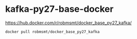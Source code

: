 # kafka-py27-base-docker


https://hub.docker.com/r/robmsmt/docker_base_py27_kafka/


`docker pull robmsmt/docker_base_py27_kafka`
